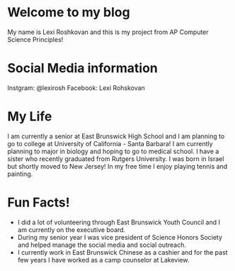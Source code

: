 # Welcome to my blog

My name is Lexi Roshkovan and this is my project from AP Computer Science Principles!

# Social Media information

Instgram: @lexirosh
Facebook: Lexi Rohskovan

# My Life
I am currently a senior at East Brunswick High School and I am planning to go to college at University of California - Santa Barbara! I am currently planning to major in biology and hoping to go to medical school. I have a sister who recently graduated from Rutgers University. I was born in Israel but shortly moved to New Jersey! In my free time I enjoy playing tennis and painting.

# Fun Facts!
- I did a lot of volunteering through East Brunswick Youth Council and I am currently on the executive board.
- During my senior year I was vice president of Science Honors Society and helped manage the social media and social outreach.
- I currently work in East Brunswick Chinese as a cashier and for the past few years I have worked as a camp counselor at Lakeview.

